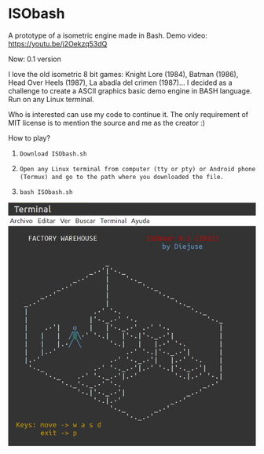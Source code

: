 # ISObash
A prototype of a isometric engine made in Bash. Demo video: https://youtu.be/j2Oekzq53dQ

Now: 0.1 version

I love the old isometric 8 bit games: Knight Lore (1984), Batman (1986), Head Over Heels (1987), La abadía del crimen (1987)... 
I decided as a challenge to create a ASCII graphics basic demo engine in BASH language. Run on any Linux terminal.

Who is interested can use my code to continue it. The only requirement of MIT license is to mention the source and me as the creator :)

How to play?

1.     Download ISObash.sh
3.     Open any Linux terminal from computer (tty or pty) or Android phone (Termux) and go to the path where you downloaded the file.
4.     bash ISObash.sh

![alt text](https://github.com/diejuse/ISObash/blob/bf19f9f80e8f9c002fb8d8bdca2ed4af96229742/isoBash.png)
